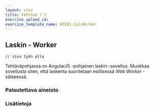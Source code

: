 ```yaml
---
layout: sivu
title: Tehtävä 7.1
exercise_upload_id: 
exercise_template_name: W7E01.CalcWorker
---
```


## Laskin - Worker 

~~~
// sivu työn alla
~~~

Tehtäväpohjassa on AngularJS -pohjainen laskin -sovellus. Muokkaa sovellusta siten, että laskenta suoritetaan esillisessä *Web Worker* -säikeessä.


### Palautettava aineisto


### Lisätietoja


